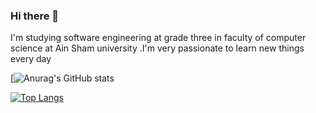 ### Hi there 👋
<!-- <p>I'm software engineering student at level three .</p> -->
I'm studying software engineering at grade three in faculty of computer science at Ain Sham university .I'm very passionate to learn new things every day

[![Anurag's GitHub stats](https://github-readme-stats.vercel.app/api?username=salahashraf253&theme=radical&show_icons=true)

[![Top Langs](https://github-readme-stats.vercel.app/api/top-langs/?username=salahashraf253&theme=radical)](https://github.com/anuraghazra/github-readme-stats)



